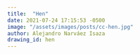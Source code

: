 ```yaml
---
title:  "Hen"
date: 2021-07-24 17:15:53 -0500
image: "/assets/images/posts/cc-hen.jpg"
author: Alejandro Narváez Isaza
drawing_id: hen
---
```

